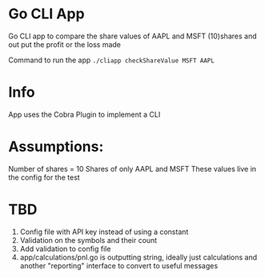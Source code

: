 Go CLI App
==========

Go CLI app to compare the share values of AAPL and MSFT (10)shares and out put the profit or the loss made

Command to run the app
```./cliapp checkShareValue MSFT AAPL```

# Info
App uses the Cobra Plugin to implement a CLI

# Assumptions:
Number of shares = 10
Shares of only AAPL and MSFT
These values live in the config for the test

# TBD
1. Config file with API key instead of using a constant
2. Validation on the symbols and their count
3. Add validation to config file
4. app/calculations/pnl.go is outputting string, ideally just calculations and another "reporting" interface to convert to useful messages


